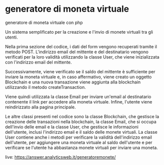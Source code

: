 # generatore di moneta virtuale
  generatore di moneta virtuale con php 

Un sistema semplificato per la creazione e l'invio di monete virtuali tra gli utenti.

Nella prima sezione del codice, i dati del form vengono recuperati tramite il metodo POST. L'indirizzo email del mittente e del destinatario vengono verificati per la loro validità utilizzando la classe User, che viene inizializzata con l'indirizzo email del mittente.

Successivamente, viene verificato se il saldo del mittente è sufficiente per inviare la moneta virtuale e, in caso affermativo, viene creato un oggetto Blockchain e una nuova transazione viene aggiunta alla blockchain utilizzando il metodo createTransaction.

Viene quindi utilizzata la classe Email per inviare un'email al destinatario contenente il link per accedere alla moneta virtuale. Infine, l'utente viene reindirizzato alla pagina principale.

Le altre classi presenti nel codice sono la classe Blockchain, che gestisce la creazione delle transazioni nella blockchain, la classe Email, che si occupa dell'invio delle email e la classe User, che gestisce le informazioni dell'utente, inclusi l'indirizzo email e il saldo delle monete virtuali. La classe User contiene anche i metodi per verificare la validità dell'indirizzo email dell'utente, per aggiungere una moneta virtuale al saldo dell'utente e per verificare se l'utente ha abbastanza monete virtuali per inviare una moneta.

live: https://answer.analyticsweb.it/generatoremonete/
